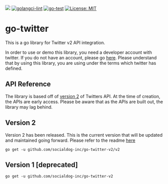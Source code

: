 ![](https://img.shields.io/endpoint?url=https%3A%2F%2Ftwbadges.glitch.me%2Fbadges%2Fv2)
[![golangci-lint](https://github.com/socialdog-inc/go-twitter-v2/actions/workflows/golangci-lint.yml/badge.svg)](https://github.com/socialdog-inc/go-twitter-v2/actions/workflows/golangci-lint.yml)
[![go-test](https://github.com/socialdog-inc/go-twitter-v2/actions/workflows/go-test.yml/badge.svg)](https://github.com/socialdog-inc/go-twitter-v2/actions/workflows/go-test.yml)
[![License: MIT](https://img.shields.io/badge/License-MIT-blue.svg)](https://opensource.org/licenses/MIT)

# go-twitter
This is a go library for Twitter v2 API integration.

In order to use or demo this library, you need a developer account with twitter.  If you do not have an account, please go [here](https://developer.twitter.com/en).  Please understand that by using this library, you are using under the terms which twitter has defined.

## API Reference
The library is based off of [version 2](https://developer.twitter.com/en/docs/twitter-api/early-access) of Twitters API.  At the time of creation, the APIs are early access.  Please be aware that as the APIs are built out, the library may lag behind.

## Version 2

Version 2 has been released.  This is the current version that will be updated and maintained going forward.  Please refer to the readme [here](./v2)

```
go get -u github.com/socialdog-inc/go-twitter-v2/v2
```

## Version 1 [deprecated]

```
go get -u github.com/socialdog-inc/go-twitter-v2
```

